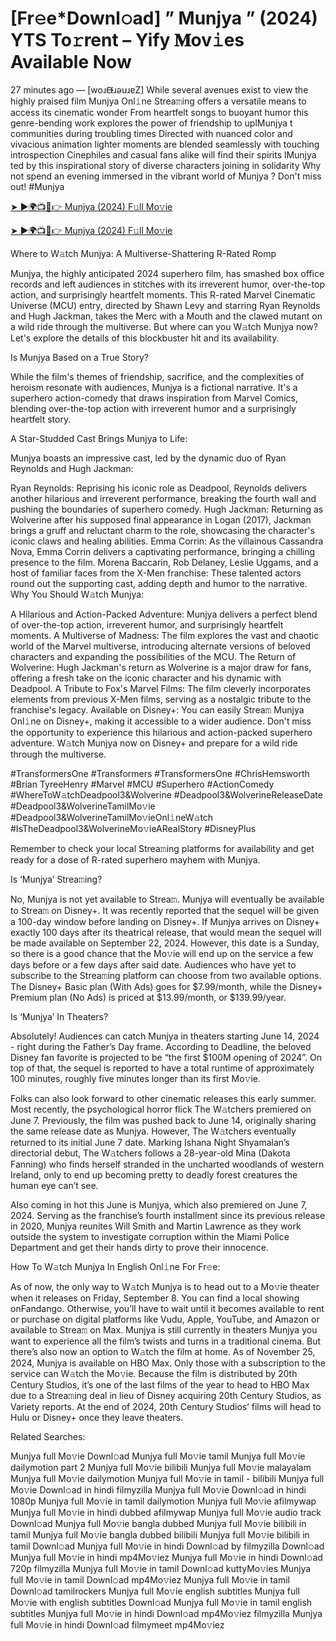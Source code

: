 # [Fr𝚎e*Downl𝚘ad] ” Munjya ” (2024) YTS To𝚛rent – Yify 𝐌ov𝚒es Available Now
27 minutes ago — [woɹᙠɹǝuɹɐZ] While several avenues exist to view the highly praised film Munjya Onl𝚒ne Strea𝚖ing offers a versatile means to access its cinematic wonder From heartfelt songs to buoyant humor this genre-bending work explores the power of friendship to uplMunjya t communities during troubling times Directed with nuanced color and vivacious animation lighter moments are blended seamlessly with touching introspection Cinephiles and casual fans alike will find their spirits lMunjya ted by this inspirational story of diverse characters joining in solidarity Why not spend an evening immersed in the vibrant world of Munjya ? Don't miss out! #Munjya

[➤ ►🌍📺📱👉 Munjya (2024) F𝚞ll Mo𝚟ie](https://cutt.ly/7eRWdgF5)

[➤ ►🌍📺📱👉 Munjya (2024) F𝚞ll Mo𝚟ie](https://cutt.ly/7eRWdgF5)

Where to W𝚊tch Munjya: A Multiverse-Shattering R-Rated Romp

Munjya, the highly anticipated 2024 superhero film, has smashed box office records and left audiences in stitches with its irreverent humor, over-the-top action, and surprisingly heartfelt moments. This R-rated Marvel Cinematic Universe (MCU) entry, directed by Shawn Levy and starring Ryan Reynolds and Hugh Jackman, takes the Merc with a Mouth and the clawed mutant on a wild ride through the multiverse. But where can you W𝚊tch Munjya now? Let's explore the details of this blockbuster hit and its availability.

Is Munjya Based on a True Story?

While the film's themes of friendship, sacrifice, and the complexities of heroism resonate with audiences, Munjya is a fictional narrative. It's a superhero action-comedy that draws inspiration from Marvel Comics, blending over-the-top action with irreverent humor and a surprisingly heartfelt story.

A Star-Studded Cast Brings Munjya to Life:

Munjya boasts an impressive cast, led by the dynamic duo of Ryan Reynolds and Hugh Jackman:

Ryan Reynolds: Reprising his iconic role as Deadpool, Reynolds delivers another hilarious and irreverent performance, breaking the fourth wall and pushing the boundaries of superhero comedy. Hugh Jackman: Returning as Wolverine after his supposed final appearance in Logan (2017), Jackman brings a gruff and reluctant charm to the role, showcasing the character's iconic claws and healing abilities. Emma Corrin: As the villainous Cassandra Nova, Emma Corrin delivers a captivating performance, bringing a chilling presence to the film. Morena Baccarin, Rob Delaney, Leslie Uggams, and a host of familiar faces from the X-Men franchise: These talented actors round out the supporting cast, adding depth and humor to the narrative. Why You Should W𝚊tch Munjya:

A Hilarious and Action-Packed Adventure: Munjya delivers a perfect blend of over-the-top action, irreverent humor, and surprisingly heartfelt moments. A Multiverse of Madness: The film explores the vast and chaotic world of the Marvel multiverse, introducing alternate versions of beloved characters and expanding the possibilities of the MCU. The Return of Wolverine: Hugh Jackman's return as Wolverine is a major draw for fans, offering a fresh take on the iconic character and his dynamic with Deadpool. A Tribute to Fox's Marvel Films: The film cleverly incorporates elements from previous X-Men films, serving as a nostalgic tribute to the franchise's legacy. Available on Disney+: You can easily Strea𝚖 Munjya Onl𝚒ne on Disney+, making it accessible to a wider audience. Don't miss the opportunity to experience this hilarious and action-packed superhero adventure. W𝚊tch Munjya now on Disney+ and prepare for a wild ride through the multiverse.

#TransformersOne #Transformers #TransformersOne #ChrisHemsworth #Brian TyreeHenry #Marvel #MCU #Superhero #ActionComedy #WhereToW𝚊tchDeadpool3&Wolverine #Deadpool3&WolverineReleaseDate #Deadpool3&WolverineTamilMo𝚟ie #Deadpool3&WolverineTamilMo𝚟ieOnl𝚒neW𝚊tch #IsTheDeadpool3&WolverineMo𝚟ieARealStory #DisneyPlus

Remember to check your local Strea𝚖ing platforms for availability and get ready for a dose of R-rated superhero mayhem with Munjya. 

Is ‘Munjya’ Strea𝚖ing? 

No, Munjya is not yet available to Strea𝚖. Munjya will eventually be available to Strea𝚖 on Disney+. It was recently reported that the sequel will be given a 100-day window before landing on Disney+. If Munjya arrives on Disney+ exactly 100 days after its theatrical release, that would mean the sequel will be made available on September 22, 2024. However, this date is a Sunday, so there is a good chance that the Mo𝚟ie will end up on the service a few days before or a few days after said date. Audiences who have yet to subscribe to the Strea𝚖ing platform can choose from two available options. The Disney+ Basic plan (With Ads) goes for $7.99/month, while the Disney+ Premium plan (No Ads) is priced at $13.99/month, or $139.99/year. 

Is ‘Munjya’ In Theaters? 

Absolutely! Audiences can catch Munjya in theaters starting June 14, 2024 - right during the Father’s Day frame. According to Deadline, the beloved Disney fan favorite is projected to be “the first $100M opening of 2024”. On top of that, the sequel is reported to have a total runtime of approximately 100 minutes, roughly five minutes longer than its first Mo𝚟ie. 

Folks can also look forward to other cinematic releases this early summer. Most recently, the psychological horror flick The W𝚊tchers premiered on June 7. Previously, the film was pushed back to June 14, originally sharing the same release date as Munjya. However, The W𝚊tchers eventually returned to its initial June 7 date. Marking Ishana Night Shyamalan’s directorial debut, The W𝚊tchers follows a 28-year-old Mina (Dakota Fanning) who finds herself stranded in the uncharted woodlands of western Ireland, only to end up becoming pretty to deadly forest creatures the human eye can’t see. 

Also coming in hot this June is Munjya, which also premiered on June 7, 2024. Serving as the franchise’s fourth installment since its previous release in 2020, Munjya reunites Will Smith and Martin Lawrence as they work outside the system to investigate corruption within the Miami Police Department and get their hands dirty to prove their innocence. 

How To W𝚊tch Munjya In English Onl𝚒ne For Fr𝚎e: 

As of now, the only way to W𝚊tch Munjya is to head out to a Mo𝚟ie theater when it releases on Friday, September 8. You can find a local showing onFandango. Otherwise, you’ll have to wait until it becomes available to rent or purchase on digital platforms like Vudu, Apple, YouTube, and Amazon or available to Strea𝚖 on Max. Munjya is still currently in theaters Munjya you want to experience all the film’s twists and turns in a traditional cinema. But there’s also now an option to W𝚊tch the film at home. As of November 25, 2024, Munjya is available on HBO Max. Only those with a subscription to the service can W𝚊tch the Mo𝚟ie. Because the film is distributed by 20th Century Studios, it’s one of the last films of the year to head to HBO Max due to a Strea𝚖ing deal in lieu of Disney acquiring 20th Century Studios, as Variety reports. At the end of 2024, 20th Century Studios’ films will head to Hulu or Disney+ once they leave theaters. 

Related Searches: 

Munjya full Mo𝚟ie Downl𝚘ad Munjya full Mo𝚟ie tamil Munjya full Mo𝚟ie dailymotion part 2 Munjya full Mo𝚟ie bilibili Munjya full Mo𝚟ie malayalam Munjya full Mo𝚟ie dailymotion Munjya full Mo𝚟ie in tamil - bilibili Munjya full Mo𝚟ie Downl𝚘ad in hindi filmyzilla Munjya full Mo𝚟ie Downl𝚘ad in hindi 1080p Munjya full Mo𝚟ie in tamil dailymotion Munjya full Mo𝚟ie afilmywap Munjya full Mo𝚟ie in hindi dubbed afilmywap Munjya full Mo𝚟ie audio track Downl𝚘ad Munjya full Mo𝚟ie bangla dubbed Munjya full Mo𝚟ie bilibili in tamil Munjya full Mo𝚟ie bangla dubbed bilibili Munjya full Mo𝚟ie bilibili in tamil Downl𝚘ad Munjya full Mo𝚟ie in hindi Downl𝚘ad by filmyzilla Downl𝚘ad Munjya full Mo𝚟ie in hindi mp4Mo𝚟iez Munjya full Mo𝚟ie in hindi Downl𝚘ad 720p filmyzilla Munjya full Mo𝚟ie in tamil Downl𝚘ad kuttyMo𝚟ies Munjya full Mo𝚟ie in tamil Downl𝚘ad mp4Mo𝚟iez Munjya full Mo𝚟ie in tamil Downl𝚘ad tamilrockers Munjya full Mo𝚟ie english subtitles Munjya full Mo𝚟ie with english subtitles Downl𝚘ad Munjya full Mo𝚟ie in tamil english subtitles Munjya full Mo𝚟ie in hindi Downl𝚘ad mp4Mo𝚟iez filmyzilla Munjya full Mo𝚟ie in hindi Downl𝚘ad filmymeet mp4Mo𝚟iez

